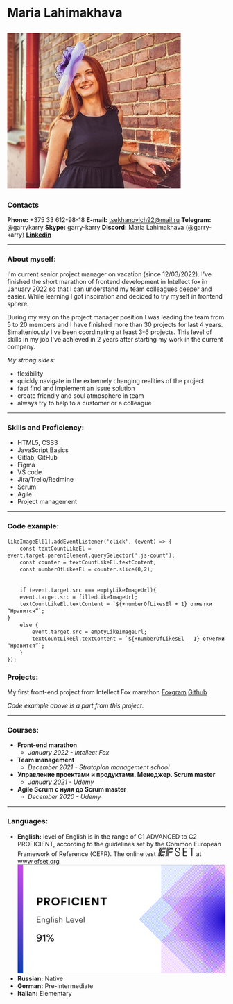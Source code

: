 # Maria Lahimakhava 
![](ZpKxIUuUp_Y2.jpg)
--------------
### Contacts

**Phone:** +375 33 612-98-18
**E-mail:** tsekhanovich92@mail.ru
**Telegram:** @garrykarry
**Skype:** garry-karry
**Discord:** Maria Lahimakhava (@garry-karry)
**[Linkedin](https://www.linkedin.com/in/maria-lahimakhava-a0742b106/)**
***********

### About myself:

I'm current senior project manager on vacation (since 12/03/2022). 
I've finished the short marathon of frontend development in Intellect fox in January 2022 so that I can understand my team colleagues deeper and easier. While learning I got inspiration and decided to try myself in frontend sphere.

During my way on the project manager position I was leading the team from 5 to 20 members and I have finished more than 30 projects for last 4 years. Simalteniously I've been coordinating at least 3-6 projects. This level of skills in my job I've achieved in 2 years after starting my work in the current company.

*My strong sides:* 
* flexibility
* quickly navigate in the extremely changing realities of the project 
* fast find and implement an issue solution 
* create friendly and soul atmosphere in team
* always try to help to a customer or a colleague

-----------

### Skills and Proficiency:

* HTML5, CSS3
* JavaScript Basics
* Gitlab, GitHub
* Figma
* VS code
* Jira/Trello/Redmine
* Scrum
* Agile
* Project management
-----------

### Code example: 
    likeImageEl[1].addEventListener('click', (event) => {
        const textCountLikeEl = event.target.parentElement.querySelector('.js-count');
        const counter = textCountLikeEl.textContent;
        const numberOfLikesEl = counter.slice(0,2);


        if (event.target.src === emptyLikeImageUrl){
        event.target.src = filledLikeImageUrl;
        textCountLikeEl.textContent = `${+numberOfLikesEl + 1} отметки “Нравится”`;
    }
        else {
            event.target.src = emptyLikeImageUrl;
            textCountLikeEl.textContent = `${+numberOfLikesEl - 1} отметки “Нравится”`;
        }
    });

### Projects:
My first front-end project from Intellect Fox marathon [Foxgram](https://garry-karry.github.io/marathon/)
[Github](https://github.com/garry-karry/marathon)

*Code example above is a part from this project.*
    
---------------------
### Courses:
* **Front-end marathon**
    + *January 2022 - Intellect Fox*
* **Team management** 
    + *December 2021 - Stratoplan management school*
* **Управление проектами и продуктами. Менеджер. Scrum master** 
    + *January 2021 - Udemy*
* **Agile Scrum с нуля до Scrum master** 
    + *December 2020 - Udemy*



-----------

### Languages:
- **English:** level of English is in the range of C1 ADVANCED to C2 PROFICIENT, according to the guidelines set by the Common European Framework of Reference (CEFR). The online test ![](efset-logo.png) at www.efset.org
![](scoreenglish1.png)
- **Russian:** Native
- **German:** Pre-intermediate
- **Italian:** Elementary